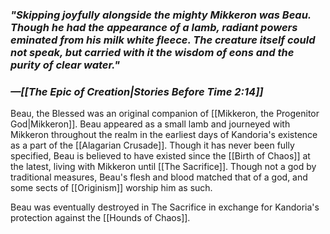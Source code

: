 ### *"Skipping joyfully alongside the mighty Mikkeron was Beau. Though he had the appearance of a lamb, radiant powers eminated from his milk white fleece. The creature itself could not speak, but carried with it the wisdom of eons and the purity of clear water."*
### *—[[The Epic of Creation|Stories Before Time 2:14]]*

Beau, the Blessed was an original companion of [[Mikkeron, the Progenitor God|Mikkeron]]. Beau appeared as a small lamb and journeyed with Mikkeron throughout the realm in the earliest days of Kandoria's existence as a part of the [[Alagarian Crusade]]. Though it has never been fully specified, Beau is believed to have existed since the [[Birth of Chaos]] at the latest, living with Mikkeron until [[The Sacrifice]]. Though not a god by traditional measures, Beau's flesh and blood matched that of a god, and some sects of [[Originism]] worship him as such. 

Beau was eventually destroyed in The Sacrifice in exchange for Kandoria's protection against the [[Hounds of Chaos]].
